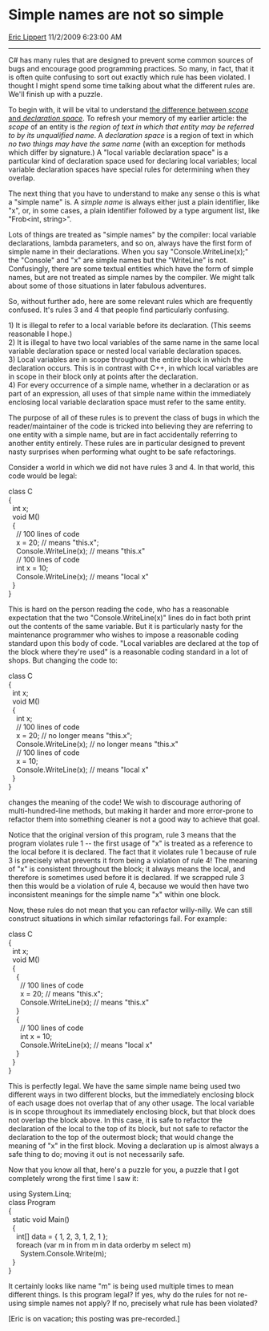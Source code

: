 <div id="page">

# Simple names are not so simple

[Eric Lippert](https://social.msdn.microsoft.com/profile/Eric%20Lippert) 11/2/2009 6:23:00 AM

-----

<div id="content">

<div class="mine">

C\# has many rules that are designed to prevent some common sources of bugs and encourage good programming practices. So many, in fact, that it is often quite confusing to sort out exactly which rule has been violated. I thought I might spend some time talking about what the different rules are. We'll finish up with a puzzle.

To begin with, it will be vital to understand [the difference between *scope* and *declaration space*](http://blogs.msdn.com/ericlippert/archive/2009/08/03/what-s-the-difference-part-two-scope-vs-declaration-space-vs-lifetime.aspx). To refresh your memory of my earlier article: the *scope* of an entity is *the region of text in which that entity may be referred to by its unqualified name*. A *declaration space* is a region of text in which *no two things may have the same name* (with an exception for methods which differ by signature.) A "local variable declaration space" is a particular kind of declaration space used for declaring local variables; local variable declaration spaces have special rules for determining when they overlap.

The next thing that you have to understand to make any sense o this is what a "simple name" is. A *simple name* is always either just a plain identifier, like "x", or, in some cases, a plain identifier followed by a type argument list, like "Frob\<int, string\>".

Lots of things are treated as "simple names" by the compiler: local variable declarations, lambda parameters, and so on, always have the first form of simple name in their declarations. When you say "Console.WriteLine(x);" the "Console" and "x" are simple names but the "WriteLine" is not. Confusingly, there are some textual entities which have the form of simple names, but are not treated as simple names by the compiler. We might talk about some of those situations in later fabulous adventures.

So, without further ado, here are some relevant rules which are frequently confused. It's rules 3 and 4 that people find particularly confusing.

1\) It is illegal to refer to a local variable before its declaration. (This seems reasonable I hope.)  
2\) It is illegal to have two local variables of the same name in the same local variable declaration space or nested local variable declaration spaces.  
3\) Local variables are in scope throughout the entire block in which the declaration occurs. This is in contrast with C++, in which local variables are in scope in their block only at points after the declaration.  
4\) For every occurrence of a simple name, whether in a declaration or as part of an expression, all uses of that simple name within the immediately enclosing local variable declaration space must refer to the same entity.

The purpose of all of these rules is to prevent the class of bugs in which the reader/maintainer of the code is tricked into believing they are referring to one entity with a simple name, but are in fact accidentally referring to another entity entirely. These rules are in particular designed to prevent nasty surprises when performing what ought to be safe refactorings.

Consider a world in which we did not have rules 3 and 4. In that world, this code would be legal:

<span class="code"> </span>

class C  
{  
  int x;  
  void M()  
  {  
    // 100 lines of code  
    x = 20; // means "this.x";  
    Console.WriteLine(x); // means "this.x"  
    // 100 lines of code  
    int x = 10;  
    Console.WriteLine(x); // means "local x"  
  }  
}

This is hard on the person reading the code, who has a reasonable expectation that the two "Console.WriteLine(x)" lines do in fact both print out the contents of the same variable. But it is particularly nasty for the maintenance programmer who wishes to impose a reasonable coding standard upon this body of code. "Local variables are declared at the top of the block where they're used" is a reasonable coding standard in a lot of shops. But changing the code to:

<span class="code"> </span>

class C  
{  
  int x;  
  void M()  
  {  
    int x;  
    // 100 lines of code  
    x = 20; // no longer means "this.x";  
    Console.WriteLine(x); // no longer means "this.x"  
    // 100 lines of code  
    x = 10;  
    Console.WriteLine(x); // means "local x"  
  }  
}

changes the meaning of the code\! We wish to discourage authoring of multi-hundred-line methods, but making it harder and more error-prone to refactor them into something cleaner is not a good way to achieve that goal.

Notice that the original version of this program, rule 3 means that the program violates rule 1 -- the first usage of "x" is treated as a reference to the local before it is declared. The fact that it violates rule 1 because of rule 3 is precisely what prevents it from being a violation of rule 4\! The meaning of "x" is consistent throughout the block; it always means the local, and therefore is sometimes used before it is declared. If we scrapped rule 3 then this would be a violation of rule 4, because we would then have two inconsistent meanings for the simple name "x" within one block.

Now, these rules do not mean that you can refactor willy-nilly. We can still construct situations in which similar refactorings fail. For example:

<span class="code"> </span>

class C  
{  
  int x;  
  void M()  
  {  
    {  
      // 100 lines of code  
      x = 20; // means "this.x";  
      Console.WriteLine(x); // means "this.x"  
    }  
    {  
      // 100 lines of code  
      int x = 10;  
      Console.WriteLine(x); // means "local x"  
    }  
  }  
}

This is perfectly legal. We have the same simple name being used two different ways in two different blocks, but the immediately enclosing block of each usage does not overlap that of any other usage. The local variable is in scope throughout its immediately enclosing block, but that block does not overlap the block above. In this case, it is safe to refactor the declaration of the local to the top of its block, but not safe to refactor the declaration to the top of the outermost block; that would change the meaning of "x" in the first block. Moving a declaration up is almost always a safe thing to do; moving it out is not necessarily safe.

Now that you know all that, here's a puzzle for you, a puzzle that I got completely wrong the first time I saw it:

<span class="code"> </span>

using System.Linq;  
class Program  
{  
  static void Main()  
  {  
    int\[\] data = { 1, 2, 3, 1, 2, 1 };  
    foreach (var m in from m in data orderby m select m)  
      System.Console.Write(m);  
  }  
}

It certainly looks like name "m" is being used multiple times to mean different things. Is this program legal? If yes, why do the rules for not re-using simple names not apply? If no, precisely what rule has been violated? 

\[Eric is on vacation; this posting was pre-recorded.\]

</div>

</div>

</div>

